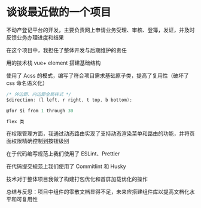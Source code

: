 # 谈谈最近做的一个项目

不动产登记平台的开发，主要负责网上申请业务受理、审核、登簿，发证，并及时反馈业务办理进度和结果

在这个项目中，我担任了整体开发与后期维护的责任

用的技术栈 vue+ element 搭建基础结构

使用了 Acss 的模式，编写了符合项目需求基础原子类，提高了复用性（破坏了 css 命名语义化）

```cs
/* 外边距、内边距全局样式 */
$direction: (l left, r right, t top, b bottom);

@for $i from 1 through 30

flex 类

```

在权限管理方面，我通过动态路由实现了支持动态渲染菜单和路由的功能，并将页面权限精确控制到按钮级别

在于代码编写规范上我们使用了 ESLint、Prettier

在代码提交规范上我们使用了 Commitlint 和 Husky

技术对于整体项目我做了构建打包优化和首屏加载优化的操作

总结与反思：项目中组件的零散文档显得不足，未来应搭建组件库以提高文档化水平和可复用性
